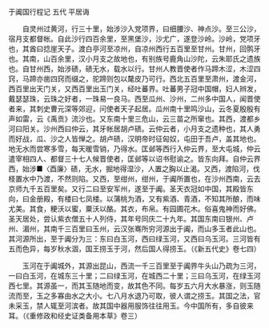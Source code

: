 于阗国行程记 五代 平居诲 

　　自灵州过黄河，行三十里，始涉沙入党项界，曰细腰沙、神点沙。至三公沙，宿月支都督帐。自此沙行四百余里，至黑堡沙，沙尤广，遂登沙岭。沙岭，党项牙也，其酋曰捻崖天子。渡白亭河至凉州，自凉州西行五百里至甘州。甘州，回鹘牙也。其南，山百余里，汉小月支之故地也，有别族号鹿角山沙陀，云朱耶氏之遗族也。自甘州西，始涉碛，碛无水，载水以行。甘州人教晋使者作马蹄木涩，木涩四窍，马蹄亦凿四窍而缀之，驼蹄则包以氂皮乃可行。西北五百里至肃州，渡金河，西百里出天门关，又西百里出玉门关，经吐蕃界。吐蕃男子冠中国帽，妇人辫发，戴瑟瑟珠，云珠之好者，一珠易一良马。西至瓜州、沙州，二州多中国人，闻晋使者来，其刺史曹元深等郊迎，问使者天子起居。瓜州南十里鸣沙山，云冬夏殷殷有声如雷，云《禹贡》流沙也。又东南十里三危山，云三苗之所窜也。其西，渡都乡河曰阳关。沙州西曰仲云，其牙帐居胡卢碛。云仲云者，小月支之遗种也，其人勇而好战，瓜、沙之人皆惮之。胡卢碛，汉明帝时征匈奴，屯田于吾卢，盖其地也。地无水而尝寒多雪，每天暖雪销，乃得水。匡邺等西行入仲云界，至大屯城，仲云遣宰相四人、都督三十七人候晋使者，匡邺等以诏书慰谕之。皆东向拜。自仲云界西，始涉■〈酉廉〉碛，无水，掘地得湿沙，人置之胸以止渴。又西，渡陷河，伐柽置水中乃渡，不然则陷。又西，至绀州，绀州，于阗所置也，在沙州西南，云去京师九千五百里矣。又行二曰至安军州，遂至于阗。圣天衣冠如中国，其殿皆东向，曰金册殿，有楼曰七凤楼。以蒲桃为酒，又有紫酒、青酒，不知其所酿，而味尤美。其食，粳沃以蜜，粟沃以酪。其衣，布帛。有园圃花木。俗喜鬼神而好佛。圣天居处，尝认紫衣僧五十人列侍，其年号同庆二十九年。其国东南曰银州、卢州、湄州，其南千三百里曰玉州，云汉张骞所穷河源出于阗，而山多玉者此山也。其河源所出，至于阗分为三：东曰白玉河，西曰绿玉河，又西曰乌玉河。三河皆有五而色异，每岁秋水涸，国王捞玉于河，然后国人得捞玉。（《新五代史》卷七四） 

　　玉河在于阗城外，其源出昆山，西流一千三百里至于阗界牛头山乃疏为三河，一曰白玉河，在城东三十里；二曰绿玉河，在城西二十里；三曰乌玉河，在绿玉河西七里。其源虽一，而其玉随地而变，故其色不同。每岁五六月大水暴涨，则玉随流而至，玉之多寡由水之大小。七八月水退乃可取，彼人谓之捞玉。其国之法，官未采玉，禁人辄至河滨者。故其国中器用服饰往往用玉。今中国所有，多自彼来耳。（《重修政和经史证类备用本草》卷三） 
